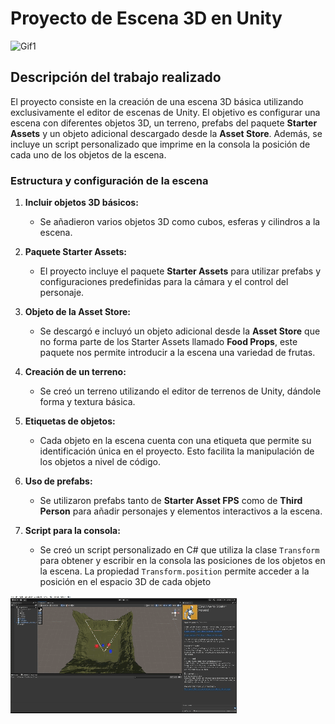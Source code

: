 # Proyecto de Escena 3D en Unity

![Gif1](p01_introducción_unity/sample.gif)

## Descripción del trabajo realizado

El proyecto consiste en la creación de una escena 3D básica utilizando exclusivamente el editor de escenas de Unity. El objetivo es configurar una escena con diferentes objetos 3D, un terreno, prefabs del paquete **Starter Assets** y un objeto adicional descargado desde la **Asset Store**. Además, se incluye un script personalizado que imprime en la consola la posición de cada uno de los objetos de la escena.

### Estructura y configuración de la escena

1. **Incluir objetos 3D básicos:**
   - Se añadieron varios objetos 3D como cubos, esferas y cilindros a la escena.
   
2. **Paquete Starter Assets:**
   - El proyecto incluye el paquete **Starter Assets** para utilizar prefabs y configuraciones predefinidas para la cámara y el control del personaje.
   
3. **Objeto de la Asset Store:**
   - Se descargó e incluyó un objeto adicional desde la **Asset Store** que no forma parte de los Starter Assets llamado **Food Props**, este paquete nos permite introducir a la escena una variedad de frutas.
   
4. **Creación de un terreno:**
   - Se creó un terreno utilizando el editor de terrenos de Unity, dándole forma y textura básica.
   
5. **Etiquetas de objetos:**
   - Cada objeto en la escena cuenta con una etiqueta que permite su identificación única en el proyecto. Esto facilita la manipulación de los objetos a nivel de código.
   
6. **Uso de prefabs:**
   - Se utilizaron prefabs tanto de **Starter Asset FPS** como de **Third Person** para añadir personajes y elementos interactivos a la escena.

7. **Script para la consola:**
   - Se creó un script personalizado en C# que utiliza la clase `Transform` para obtener y escribir en la consola las posiciones de los objetos en la escena. La propiedad `Transform.position` permite acceder a la posición en el espacio 3D de cada objeto

![Ejecucion](sample2.gif)

